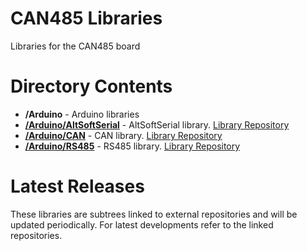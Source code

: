 # CAN485 Libraries
Libraries for the CAN485 board


# Directory Contents

* **/Arduino** - Arduino libraries
* **[/Arduino/AltSoftSerial](https://github.com/Atlantis-Specialist-Technologies/CAN485/tree/master/Libraries/Arduino/AST_AltSoftSerial_Arduino_Library)** - AltSoftSerial library. [Library Repository](https://github.com/Atlantis-Specialist-Technologies/AltSoftSerial "AltSoftSerial Library Repository")
* **[/Arduino/CAN](https://github.com/Atlantis-Specialist-Technologies/CAN485/tree/master/Libraries/Arduino/AST_CAN_Arduino_Library)** - CAN library. [Library Repository](https://github.com/Atlantis-Specialist-Technologies/AST_CAN_Arduino_Library "CAN Library Repository")
* **[/Arduino/RS485](https://github.com/Atlantis-Specialist-Technologies/CAN485/tree/master/Libraries/Arduino/AST_RS485_Arduino_Library)** - RS485 library. [Library Repository](https://github.com/Atlantis-Specialist-Technologies/AST_RS485_Arduino_Library "RS485 Library Repository")

# Latest Releases
These libraries are subtrees linked to external repositories and will be updated periodically. For latest developments refer to the linked repositories.
